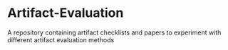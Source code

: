 # Artifact-Evaluation
A repository containing artifact checklists and papers to experiment with different artifact evaluation methods
